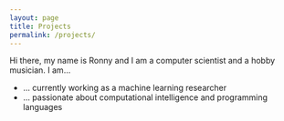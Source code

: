 ```yaml
---
layout: page
title: Projects
permalink: /projects/
---
```


Hi there, my name is Ronny and I am a computer scientist and a hobby musician.
I am...
- ... currently working as a machine learning researcher
- ... passionate about computational intelligence and programming languages

